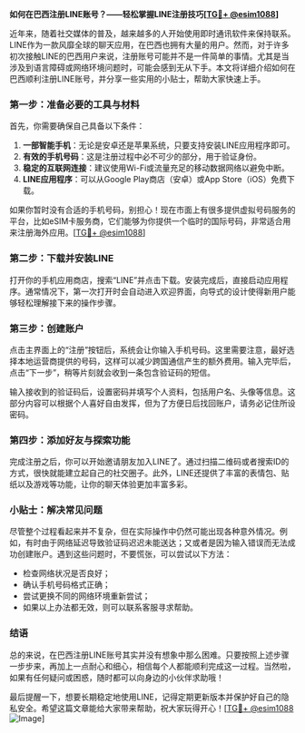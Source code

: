 **如何在巴西注册LINE账号？——轻松掌握LINE注册技巧[[TG💪+ @esim1088](https://t.me/s/esim1088)]**

近年来，随着社交媒体的普及，越来越多的人开始使用即时通讯软件来保持联系。LINE作为一款风靡全球的聊天应用，在巴西也拥有大量的用户。然而，对于许多初次接触LINE的巴西用户来说，注册账号可能并不是一件简单的事情。尤其是当涉及到语言障碍或网络环境问题时，可能会感到无从下手。本文将详细介绍如何在巴西顺利注册LINE账号，并分享一些实用的小贴士，帮助大家快速上手。

### **第一步：准备必要的工具与材料**

首先，你需要确保自己具备以下条件：

1. **一部智能手机**：无论是安卓还是苹果系统，只要支持安装LINE应用程序即可。
2. **有效的手机号码**：这是注册过程中必不可少的部分，用于验证身份。
3. **稳定的互联网连接**：建议使用Wi-Fi或流量充足的移动数据网络以避免中断。
4. **LINE应用程序**：可以从Google Play商店（安卓）或App Store（iOS）免费下载。

如果你暂时没有合适的手机号码，别担心！现在市面上有很多提供虚拟号码服务的平台，比如eSIM卡服务商，它们能够为你提供一个临时的国际号码，非常适合用来注册海外应用。[[TG💪+ @esim1088](https://t.me/s/esim1088)]

### **第二步：下载并安装LINE**

打开你的手机应用商店，搜索“LINE”并点击下载。安装完成后，直接启动应用程序。通常情况下，第一次打开时会自动进入欢迎界面，向导式的设计使得新用户能够轻松理解接下来的操作步骤。

### **第三步：创建账户**

点击主界面上的“注册”按钮后，系统会让你输入手机号码。这里需要注意，最好选择本地运营商提供的号码，这样可以减少跨国通信产生的额外费用。输入完毕后，点击“下一步”，稍等片刻就会收到一条包含验证码的短信。

输入接收到的验证码后，设置密码并填写个人资料，包括用户名、头像等信息。这部分内容可以根据个人喜好自由发挥，但为了方便日后找回账户，请务必记住所设密码。

### **第四步：添加好友与探索功能**

完成注册之后，你可以开始邀请朋友加入LINE了。通过扫描二维码或者搜索ID的方式，很快就能建立起自己的社交圈子。此外，LINE还提供了丰富的表情包、贴纸以及游戏等功能，让你的聊天体验更加丰富多彩。

### **小贴士：解决常见问题**

尽管整个过程看起来并不复杂，但在实际操作中仍然可能出现各种意外情况。例如，有时由于网络延迟导致验证码迟迟未能送达；又或者是因为输入错误而无法成功创建账户。遇到这些问题时，不要慌张，可以尝试以下方法：

- 检查网络状况是否良好；
- 确认手机号码格式正确；
- 尝试更换不同的网络环境重新尝试；
- 如果以上办法都无效，则可以联系客服寻求帮助。

### **结语**

总的来说，在巴西注册LINE账号其实并没有想象中那么困难。只要按照上述步骤一步步来，再加上一点耐心和细心，相信每个人都能顺利完成这一过程。当然啦，如果有任何疑问或困惑，随时都可以向身边的小伙伴求助哦！

最后提醒一下，想要长期稳定地使用LINE，记得定期更新版本并保护好自己的隐私安全。希望这篇文章能给大家带来帮助，祝大家玩得开心！[[TG💪+ @esim1088](https://t.me/s/esim1088) ![Image](https://i.postimg.cc/4NQfJmqS/Snipaste-2025-05-13-00-14-12.png)]
